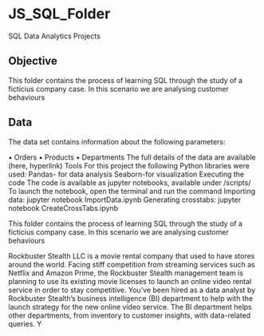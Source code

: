 # JS_SQL_Folder
SQL Data Analytics Projects

## Objective

This folder contains the process of learning SQL through the study of a ficticius company case. In this scenario we are analysing customer behaviours 

## Data

The data set contains information about the following parameters: 

•	Orders
•	Products
•	Departments
The full details of the data are available (here, hyperlink)
Tools 
For this project the following Python libraries were used:
Pandas- for data analysis
Seaborn-for visualization
Executing the code
The code is available as jupyter notebooks, available under /scripts/
To launch the notebook, open the terminal and run the command 
Importing data: jupyter notebook ImportData.ipynb
Generating crosstabs: jupyter notebook CreateCrossTabs.ipynb




This folder contains the process of learning SQL through the study of a ficticius company case. In this scenario we are analysing customer behaviours 

Rockbuster Stealth LLC is a movie rental company that used to have stores around the
world. Facing stiff competition from streaming services such as Netflix and Amazon Prime,
the Rockbuster Stealth management team is planning to use its existing movie licenses to
launch an online video rental service in order to stay competitive.
You’ve been hired as a data analyst by Rockbuster Stealth’s business intelligence (BI)
department to help with the launch strategy for the new online video service. The BI
department helps other departments, from inventory to customer insights, with data-related
queries. Y
